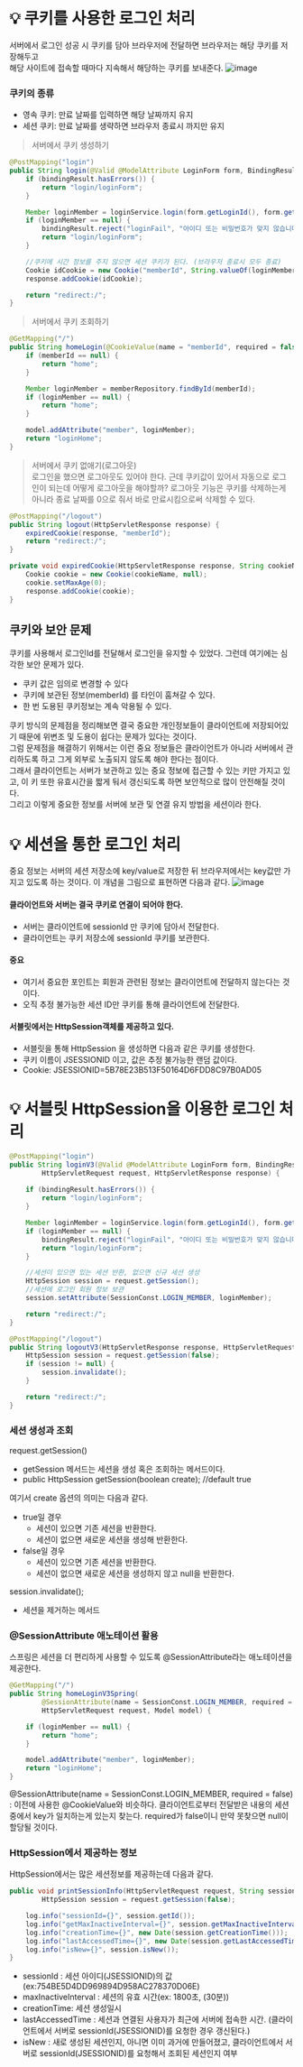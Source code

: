 # 💡 쿠키를 사용한 로그인 처리
서버에서 로그인 성공 시 쿠키를 담아 브라우저에 전달하면 브라우저는 해당 쿠키를 저장해두고   
해당 사이트에 접속할 때마다 지속해서 해당하는 쿠키를 보내준다.
![image](https://user-images.githubusercontent.com/39439576/228249569-83449600-c8bf-45a6-a1d3-5695f6a12ad1.png)

### 쿠키의 종류
* 영속 쿠키: 만료 날짜를 입력하면 해당 날짜까지 유지
* 세션 쿠키: 만료 날짜를 생략하면 브라우저 종료시 까지만 유지

> 서버에서 쿠키 생성하기
```java
@PostMapping("login")
public String login(@Valid @ModelAttribute LoginForm form, BindingResult bindingResult, HttpServletResponse response) {
    if (bindingResult.hasErrors()) {
        return "login/loginForm";
    }

    Member loginMember = loginService.login(form.getLoginId(), form.getPassword());
    if (loginMember == null) {
        bindingResult.reject("loginFail", "아이디 또는 비밀번호가 맞지 않습니다.");
        return "login/loginForm";
    }

    //쿠키에 시간 정보를 주지 않으면 세션 쿠키가 된다. (브라우저 종료시 모두 종료)
    Cookie idCookie = new Cookie("memberId", String.valueOf(loginMember.getId()));
    response.addCookie(idCookie);

    return "redirect:/";
}
```
> 서버에서 쿠키 조회하기
```java
@GetMapping("/")
public String homeLogin(@CookieValue(name = "memberId", required = false) Long memberId, Model model) {
    if (memberId == null) {
        return "home";
    }

    Member loginMember = memberRepository.findById(memberId);
    if (loginMember == null) {
        return "home";
    }

    model.addAttribute("member", loginMember);
    return "loginHome";
}
```

> 서버에서 쿠키 없애기(로그아웃)  
> 로그인을 했으면 로그아웃도 있어야 한다. 근데 쿠키값이 있어서 자동으로 로그인이 되는데 어떻게 로그아웃을 해야할까? 로그아웃 기능은 쿠키를 삭제하는게 아니라 종료 날짜를 0으로 줘서 바로 만료시킴으로써 삭제할 수 있다.
```java
@PostMapping("/logout")
public String logout(HttpServletResponse response) {
    expiredCookie(response, "memberId");
    return "redirect:/";
}

private void expiredCookie(HttpServletResponse response, String cookieName) {
    Cookie cookie = new Cookie(cookieName, null);
    cookie.setMaxAge(0);
    response.addCookie(cookie);
}
```

## 쿠키와 보안 문제
쿠키를 사용해서 로그인Id를 전달해서 로그인을 유지할 수 있었다. 그런데 여기에는 심각한 보안 문제가 있다.
* 쿠키 값은 임의로 변경할 수 있다
* 쿠키에 보관된 정보(memberId) 를 타인이 훔쳐갈 수 있다. 
* 한 번 도용된 쿠키정보는 계속 악용될 수 있다. 

쿠키 방식의 문제점을 정리해보면 결국 중요한 개인정보들이 클라이언트에 저장되어있기 때문에 위변조 및 도용이 쉽다는 문제가 있다는 것이다.  
그럼 문제점을 해결하기 위해서는 이런 중요 정보들은 클라이언트가 아니라 서버에서 관리하도록 하고 그게 외부로 노출되지 않도록 해야 한다는 점이다.  
그래서 클라이언트는 서버가 보관하고 있는 중요 정보에 접근할 수 있는 키만 가지고 있고, 이 키 또한 유효시간을 짧게 둬서 갱신되도록 하면 보안적으로 많이 안전해질 것이다.  
그리고 이렇게 중요한 정보를 서버에 보관 및 연결 유지 방법을 세션이라 한다.

# 💡 세션을 통한 로그인 처리
중요 정보는 서버의 세션 저장소에 key/value로 저장한 뒤 브라우저에서는 key값만 가지고 있도록 하는 것이다.  이 개념을 그림으로 표현하면 다음과 같다.
![image](https://user-images.githubusercontent.com/39439576/228253506-b3445b47-d02f-404d-927b-2ea57e7e9336.png)
#### 클라이언트와 서버는 결국 쿠키로 연결이 되어야 한다.
* 서버는 클라이언트에 sessionId 만 쿠키에 담아서 전달한다.
* 클라이언트는 쿠키 저장소에 sessionId 쿠키를 보관한다.
#### 중요
* 여기서 중요한 포인트는 회원과 관련된 정보는 클라이언트에 전달하지 않는다는 것이다.
* 오직 추정 불가능한 세션 ID만 쿠키를 통해 클라이언트에 전달한다.
#### 서블릿에서는 HttpSession객체를 제공하고 있다. 
* 서블릿을 통해 HttpSession 을 생성하면 다음과 같은 쿠키를 생성한다. 
* 쿠키 이름이 JSESSIONID 이고, 값은 추정 불가능한 랜덤 값이다.
* Cookie: JSESSIONID=5B78E23B513F50164D6FDD8C97B0AD05

# 💡 서블릿 HttpSession을 이용한 로그인 처리
```java
@PostMapping("login")
public String loginV3(@Valid @ModelAttribute LoginForm form, BindingResult bindingResult, 
        HttpServletRequest request, HttpServletResponse response) {
        
    if (bindingResult.hasErrors()) {
        return "login/loginForm";
    }

    Member loginMember = loginService.login(form.getLoginId(), form.getPassword());
    if (loginMember == null) {
        bindingResult.reject("loginFail", "아이디 또는 비밀번호가 맞지 않습니다.");
        return "login/loginForm";
    }

    //세션이 있으면 있는 세션 반환, 없으면 신규 세션 생성
    HttpSession session = request.getSession();
    //세션에 로그인 회원 정보 보관
    session.setAttribute(SessionConst.LOGIN_MEMBER, loginMember);

    return "redirect:/";
}

@PostMapping("/logout")
public String logoutV3(HttpServletResponse response, HttpServletRequest request) {
    HttpSession session = request.getSession(false);
    if (session != null) {
        session.invalidate();
    }

    return "redirect:/";
}
```
### 세션 생성과 조회
request.getSession()
  * getSession 메서드는 세션을 생성 혹은 조회하는 메서드이다. 
  * public HttpSession getSession(boolean create); //default true  

여기서 create 옵션의 의미는 다음과 같다. 
* true일 경우
  * 세션이 있으면 기존 세션을 반환한다.
  * 세션이 없으면 새로운 세션을 생성해 반환한다.
* false일 경우
  * 세션이 있으면 기존 세션을 반환한다.
  * 세션이 없으면 새로운 세션을 생성하지 않고 null을 반환한다.

session.invalidate();
* 세션을 제거하는 메서드

### @SessionAttribute 애노테이션 활용
스프링은 세션을 더 편리하게 사용할 수 있도록 @SessionAttribute라는 애노테이션을 제공한다.
```java
@GetMapping("/")
public String homeLoginV3Spring(
        @SessionAttribute(name = SessionConst.LOGIN_MEMBER, required = false)Member loginMember,
        HttpServletRequest request, Model model) {

    if (loginMember == null) {
        return "home";
    }

    model.addAttribute("member", loginMember);
    return "loginHome";
}
```
@SessionAttribute(name = SessionConst.LOGIN_MEMBER, required = false)  
: 이전에 사용한 @CookieValue와 비슷하다. 클라이언트로부터 전달받은 내용의 세션중에서 key가 일치하는게 있는지 찾는다. required가 false이니 만약 못찾으면 null이 할당될 것이다.

### HttpSession에서 제공하는 정보
HttpSession에서는 많은 세션정보를 제공하는데 다음과 같다. 
```java
public void printSessionInfo(HttpServletRequest request, String sessionId){
		HttpSession session = request.getSession(false);    

    log.info("sessionId={}", session.getId());
    log.info("getMaxInactiveInterval={}", session.getMaxInactiveInterval());
    log.info("creationTime={}", new Date(session.getCreationTime()));
    log.info("lastAccessedTime={}", new Date(session.getLastAccessedTime()));
    log.info("isNew={}", session.isNew());
}
```
* sessionId : 세션 아이디(JSESSIONID)의 값(ex:754BE5D4DD969894D958AC278370D06E)
* maxInactiveInterval : 세션의 유효 시간(ex: 1800초, (30분))
* creationTime: 세션 생성일시
* lastAccessedTime : 세션과 연결된 사용자가 최근에 서버에 접속한 시간. (클라이언트에서 서버로 sessionId(JSESSIONID)를 요청한 경우 갱신된다.)
* isNew : 새로 생성된 세션인지, 아니면 이미 과거에 만들어졌고, 클라이언트에서 서버로 sessionId(JSESSIONID)를 요청해서 조회된 세션인지 여부

